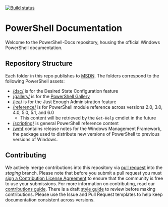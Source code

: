 [![Build status](https://ci.appveyor.com/api/projects/status/onshefxnc4g4pv87/branch/staging?svg=true)](https://ci.appveyor.com/project/PowerShell/powershell-docs/branch/staging)

# PowerShell Documentation

Welcome to the PowerShell-Docs repository, housing the official Windows PowerShell documentation. 

## Repository Structure
Each folder in this repo publishes to [MSDN](https://msdn.microsoft.com/en-us/powershell). The folders correspond to the following PowerShell assets:
* [/dsc/](https://msdn.microsoft.com/en-us/powershell/dsc/) is  for the Desired State Configuration feature
* [/gallery/](https://msdn.microsoft.com/powershell/gallery) is for the [PowerShell Gallery](https://www.powershellgallery.com/)
* [/jea/](https://msdn.microsoft.com/powershell/jea/) is for the Just Enough Administration feature
* [/reference/](https://msdn.microsoft.com/powershell/reference/) is for PowerShell module reference across versions 2.0, 3.0, 4.0, 5.0, 5.1, and 6.0
  * This content will be retrieved by the `Get-Help` cmdlet in the future
* [/scripting/](https://msdn.microsoft.com/en-us/powershell/scripting/) is general PowerShell reference content
* [/wmf](https://msdn.microsoft.com/en-us/powershell/wmf/readme) contains release notes for the Windows Management Framework, the package used to distribute new versions of PowerShell to previous versions of Windows. 



## Contributing

We actively merge contributions into this repository via [pull request](https://help.github.com/articles/using-pull-requests/) into the *staging* branch. 
Please note that before you submit a pull request you must [sign a Contribution License Agreement](https://cla.microsoft.com/) to ensure that the community is free to use your submissions.
For more information on contributing, read our [contributions guide](CONTRIBUTING.md).
There is a draft [style guide](./style.md) to review before making contributions.
Please use the Issue and Pull Request templates to help keep documentation consistent across versions. 
